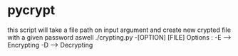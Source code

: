# pycrypt

this script will take a file path on input argument and create new crypted file 
with a given password aswell
./crypting.py -[OPTION] [FILE]
Options : 
    -E --> Encrypting
    -D --> Decrypting
